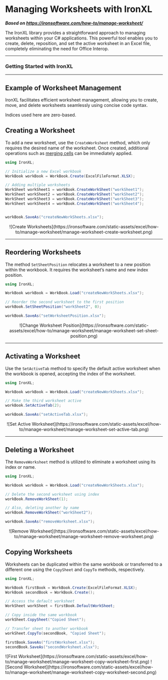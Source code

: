 # Managing Worksheets with IronXL

***Based on <https://ironsoftware.com/how-to/manage-worksheet/>***


The IronXL library provides a straightforward approach to managing worksheets within your C# applications. This powerful tool enables you to create, delete, reposition, and set the active worksheet in an Excel file, completely eliminating the need for Office Interop.

***

### Getting Started with IronXL

***

## Example of Worksheet Management

IronXL facilitates efficient worksheet management, allowing you to create, move, and delete worksheets seamlessly using concise code syntax.

Indices used here are zero-based.

## Creating a Worksheet

To add a new worksheet, use the `CreateWorksheet` method, which only requires the desired name of the worksheet. Once created, additional operations such as [merging cells](https://ironsoftware.com/csharp/excel/how-to/csharp-excel-merge-cells/) can be immediately applied.

```cs
using IronXL;

// Initialize a new Excel workbook
WorkBook workBook = WorkBook.Create(ExcelFileFormat.XLSX);

// Adding multiple worksheets
WorkSheet workSheet1 = workBook.CreateWorkSheet("workSheet1");
WorkSheet workSheet2 = workBook.CreateWorkSheet("workSheet2");
WorkSheet workSheet3 = workBook.CreateWorkSheet("workSheet3");
WorkSheet workSheet4 = workBook.CreateWorkSheet("workSheet4");


workBook.SaveAs("createNewWorkSheets.xlsx");
```

<center>
    ![Create Worksheets](https://ironsoftware.com/static-assets/excel/how-to/manage-worksheet/manage-worksheet-create-worksheet.png)
</center>

<hr>

## Reordering Worksheets
The method `SetSheetPosition` relocates a worksheet to a new position within the workbook. It requires the worksheet’s name and new index position.

```cs
using IronXL;

WorkBook workBook = WorkBook.Load("createNewWorkSheets.xlsx");

// Reorder the second worksheet to the first position
workBook.SetSheetPosition("workSheet2", 0);

workBook.SaveAs("setWorksheetPosition.xlsx");
```

<center>
    ![Change Worksheet Position](https://ironsoftware.com/static-assets/excel/how-to/manage-worksheet/manage-worksheet-set-sheet-position.png)
</center>

<hr>

## Activating a Worksheet
Use the `SetActiveTab` method to specify the default active worksheet when the workbook is opened, accepting the index of the worksheet.

```cs
using IronXL;

WorkBook workBook = WorkBook.Load("createNewWorkSheets.xlsx");

// Make the third worksheet active
workBook.SetActiveTab(2);

workBook.SaveAs("setActiveTab.xlsx");
```

<center>
    ![Set Active Worksheet](https://ironsoftware.com/static-assets/excel/how-to/manage-worksheet/manage-worksheet-set-active-tab.png)
</center>

<hr>

## Deleting a Worksheet
The `RemoveWorksheet` method is utilized to eliminate a worksheet using its index or name.

```cs
using IronXL;

WorkBook workBook = WorkBook.Load("createNewWorkSheets.xlsx");

// Delete the second worksheet using index
workBook.RemoveWorkSheet(1);

// Also, deleting another by name
workBook.RemoveWorkSheet("workSheet2");

workBook.SaveAs("removeWorksheet.xlsx");
```

<center>
    ![Remove Worksheet](https://ironsoftware.com/static-assets/excel/how-to/manage-worksheet/manage-worksheet-remove-worksheet.png)
</center>

## Copying Worksheets
Worksheets can be duplicated within the same workbook or transferred to a different one using the `CopySheet` and `CopyTo` methods, respectively.

```cs
using IronXL;

WorkBook firstBook = WorkBook.Create(ExcelFileFormat.XLSX);
WorkBook secondBook = WorkBook.Create();

// Access the default worksheet
WorkSheet workSheet = firstBook.DefaultWorkSheet;

// Copy inside the same workbook
workSheet.CopySheet("Copied Sheet");

// Transfer sheet to another workbook
workSheet.CopyTo(secondBook, "Copied Sheet");

firstBook.SaveAs("firstWorksheet.xlsx");
secondBook.SaveAs("secondWorksheet.xlsx");
```

<div style="display: flex; justify-content: space-between;">
    ![First Worksheet](https://ironsoftware.com/static-assets/excel/how-to/manage-worksheet/manage-worksheet-copy-worksheet-first.png)
    ![Second Worksheet](https://ironsoftware.com/static-assets/excel/how-to/manage-worksheet/manage-worksheet-copy-worksheet-second.png)
</div>